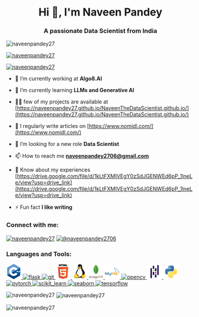 <h1 align="center">Hi 👋, I'm Naveen Pandey</h1>
<h3 align="center">A passionate Data Scientist from India</h3>

<p align="left"> <img src="https://komarev.com/ghpvc/?username=naveenpandey27&label=Profile%20views&color=0e75b6&style=flat" alt="naveenpandey27" /> </p>

<p align="left"> <a href="https://github.com/ryo-ma/github-profile-trophy"><img src="https://github-profile-trophy.vercel.app/?username=naveenpandey27" alt="naveenpandey27" /></a> </p>

<p align="left"> <a href="https://twitter.com/naveenpandey27" target="blank"><img src="https://img.shields.io/twitter/follow/naveenpandey27?logo=twitter&style=for-the-badge" alt="naveenpandey27" /></a> </p>

- 🔭 I’m currently working at **Algo8.AI**

- 🌱 I’m currently learning **LLMs and Generative AI**

- 👨‍💻 few of my projects are available at [https://naveenpandey27.github.io/NaveenTheDataScientist.github.io/](https://naveenpandey27.github.io/NaveenTheDataScientist.github.io/)

- 📝 I regularly write articles on [https://www.nomidl.com/](https://www.nomidl.com/)

- 🤝 I’m looking for a new role **Data Scientist**

- 📫 How to reach me **naveenpandey2706@gmail.com**

- 📄 Know about my experiences [https://drive.google.com/file/d/1kLtFXMIVEgY0zSdJGENWEd6pP_1lneLe/view?usp=drive_link](https://drive.google.com/file/d/1kLtFXMIVEgY0zSdJGENWEd6pP_1lneLe/view?usp=drive_link)

- ⚡ Fun fact **I like writing**

<h3 align="left">Connect with me:</h3>
<p align="left">
<a href="https://twitter.com/naveenpandey27" target="blank"><img align="center" src="https://raw.githubusercontent.com/rahuldkjain/github-profile-readme-generator/master/src/images/icons/Social/twitter.svg" alt="naveenpandey27" height="30" width="40" /></a>
<a href="https://medium.com/@naveenpandey2706" target="blank"><img align="center" src="https://raw.githubusercontent.com/rahuldkjain/github-profile-readme-generator/master/src/images/icons/Social/medium.svg" alt="@naveenpandey2706" height="30" width="40" /></a>
</p>

<h3 align="left">Languages and Tools:</h3>
<p align="left"> <a href="https://www.w3schools.com/cpp/" target="_blank" rel="noreferrer"> <img src="https://raw.githubusercontent.com/devicons/devicon/master/icons/cplusplus/cplusplus-original.svg" alt="cplusplus" width="40" height="40"/> </a> <a href="https://flask.palletsprojects.com/" target="_blank" rel="noreferrer"> <img src="https://www.vectorlogo.zone/logos/pocoo_flask/pocoo_flask-icon.svg" alt="flask" width="40" height="40"/> </a> <a href="https://git-scm.com/" target="_blank" rel="noreferrer"> <img src="https://www.vectorlogo.zone/logos/git-scm/git-scm-icon.svg" alt="git" width="40" height="40"/> </a> <a href="https://www.w3.org/html/" target="_blank" rel="noreferrer"> <img src="https://raw.githubusercontent.com/devicons/devicon/master/icons/html5/html5-original-wordmark.svg" alt="html5" width="40" height="40"/> </a> <a href="https://www.linux.org/" target="_blank" rel="noreferrer"> <img src="https://raw.githubusercontent.com/devicons/devicon/master/icons/linux/linux-original.svg" alt="linux" width="40" height="40"/> </a> <a href="https://www.mongodb.com/" target="_blank" rel="noreferrer"> <img src="https://raw.githubusercontent.com/devicons/devicon/master/icons/mongodb/mongodb-original-wordmark.svg" alt="mongodb" width="40" height="40"/> </a> <a href="https://www.mysql.com/" target="_blank" rel="noreferrer"> <img src="https://raw.githubusercontent.com/devicons/devicon/master/icons/mysql/mysql-original-wordmark.svg" alt="mysql" width="40" height="40"/> </a> <a href="https://opencv.org/" target="_blank" rel="noreferrer"> <img src="https://www.vectorlogo.zone/logos/opencv/opencv-icon.svg" alt="opencv" width="40" height="40"/> </a> <a href="https://pandas.pydata.org/" target="_blank" rel="noreferrer"> <img src="https://raw.githubusercontent.com/devicons/devicon/2ae2a900d2f041da66e950e4d48052658d850630/icons/pandas/pandas-original.svg" alt="pandas" width="40" height="40"/> </a> <a href="https://www.python.org" target="_blank" rel="noreferrer"> <img src="https://raw.githubusercontent.com/devicons/devicon/master/icons/python/python-original.svg" alt="python" width="40" height="40"/> </a> <a href="https://pytorch.org/" target="_blank" rel="noreferrer"> <img src="https://www.vectorlogo.zone/logos/pytorch/pytorch-icon.svg" alt="pytorch" width="40" height="40"/> </a> <a href="https://scikit-learn.org/" target="_blank" rel="noreferrer"> <img src="https://upload.wikimedia.org/wikipedia/commons/0/05/Scikit_learn_logo_small.svg" alt="scikit_learn" width="40" height="40"/> </a> <a href="https://seaborn.pydata.org/" target="_blank" rel="noreferrer"> <img src="https://seaborn.pydata.org/_images/logo-mark-lightbg.svg" alt="seaborn" width="40" height="40"/> </a> <a href="https://www.tensorflow.org" target="_blank" rel="noreferrer"> <img src="https://www.vectorlogo.zone/logos/tensorflow/tensorflow-icon.svg" alt="tensorflow" width="40" height="40"/> </a> </p>

<p><img align="left" src="https://github-readme-stats.vercel.app/api/top-langs?username=naveenpandey27&show_icons=true&locale=en&layout=compact" alt="naveenpandey27" /></p>

<p>&nbsp;<img align="center" src="https://github-readme-stats.vercel.app/api?username=naveenpandey27&show_icons=true&locale=en" alt="naveenpandey27" /></p>

<p><img align="center" src="https://github-readme-streak-stats.herokuapp.com/?user=naveenpandey27&" alt="naveenpandey27" /></p>
